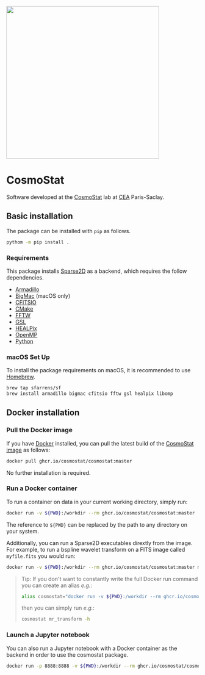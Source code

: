 <a href="http://www.cosmostat.org/" target_="blank"><img src="http://www.cosmostat.org/wp-content/uploads/2017/07/CosmoStat-Logo_WhiteBK.jpg" width="400"></a>

# CosmoStat

Software developed at the [CosmoStat](https://www.cosmostat.org/) lab at [CEA](https://www.cea.fr/english) Paris-Saclay.

## Basic installation

The package can be installed with `pip` as follows.

```bash
pythom -m pip install .
```

### Requirements

This package installs [Sparse2D](https://github.com/CosmoStat/Sparse2D) as a backend, which requires the follow dependencies.

- [Armadillo](https://arma.sourceforge.net/)
- [BigMac](https://github.com/sfarrens/bigmac) (macOS only)
- [CFITSIO](https://heasarc.gsfc.nasa.gov/fitsio/)
- [CMake](https://cmake.org/)
- [FFTW](https://www.fftw.org/)
- [GSL](https://www.gnu.org/software/gsl/)
- [HEALPix](https://healpix.jpl.nasa.gov/)
- [OpenMP](https://www.openmp.org/)
- [Python](https://www.python.org/)

### macOS Set Up

To install the package requirements on macOS, it is recommended to use [Homebrew](https://brew.sh/).

```bash
brew tap sfarrens/sf
brew install armadillo bigmac cfitsio fftw gsl healpix libomp
```

## Docker installation

### Pull the Docker image

If you have [Docker](https://www.docker.com/) installed, you can pull the latest build of the [CosmoStat image](https://github.com/cosmostat/cosmostat/pkgs/container/cosmostat) as follows:

```bash
docker pull ghcr.io/cosmostat/cosmostat:master
```

No further installation is required.

### Run a Docker container

To run a container on data in your current working directory, simply run:

```bash
docker run -v ${PWD}:/workdir --rm ghcr.io/cosmostat/cosmostat:master
```

The reference to `${PWD}` can be replaced by the path to any directory on your system.

Additionally, you can run a Sparse2D executables dirextly from the image. For example, to run a bspline wavelet transform on a FITS image called `myfile.fits` you would run:

```bash
docker run -v ${PWD}:/workdir --rm ghcr.io/cosmostat/cosmostat:master mr_transform -t 2 myfile.fits myoutput.mr
```

> Tip: If you don't want to constantly write the full Docker run command you can create an alias *e.g.*:
> ```bash
> alias cosmostat="docker run -v ${PWD}:/workdir --rm ghcr.io/cosmostat/cosmostat:master"
> ```
> then you can simply run *e.g.*:
> ```bash
> cosmostat mr_transform -h
> ```

### Launch a Jupyter notebook

You can also run a Jupyter notebook with a Docker container as the backend in order to use the cosmostat package.

```bash
docker run -p 8888:8888 -v ${PWD}:/workdir --rm ghcr.io/cosmostat/cosmostat:master notebook
```
